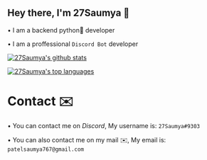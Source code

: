## Hey there, I'm 27Saumya 👋

• I am a backend python🐍 developer

• I am a proffessional `Discord Bot` developer


<p align="left"><a href="https://github.com/anuraghazra/github-readme-stats" aria-label="Link to create your own github stats image"><img alt="27Saumya's github stats" src="https://github-readme-stats.vercel.app/api?username=27Saumya&show_icons=true&theme=dark&hide_border=true&include_all_commits=true&bg_color=0d1117" /></a></p>
<p align="leftr"><a href="https://github.com/anuraghazra/github-readme-stats" aria-label="Link to create your own github stats image"><img alt="27Saumya's top languages" src="https://github-readme-stats.vercel.app/api/top-langs/?username=27Saumya&theme=dark&langs_count=10&hide=sourcepawn&layout=compact&hide_border=true&card_width=445&bg_color=0d1117" /></a></p>


# Contact ✉️

• You can contact me on *Discord*, My username is: `27Saumya#9303`

• You can also contact me on my mail ✉️, My email is: `patelsaumya767@gmail.com`

